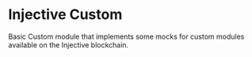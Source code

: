 # Injective Custom  

Basic Custom module that implements some mocks for custom modules available on the Injective blockchain.  

